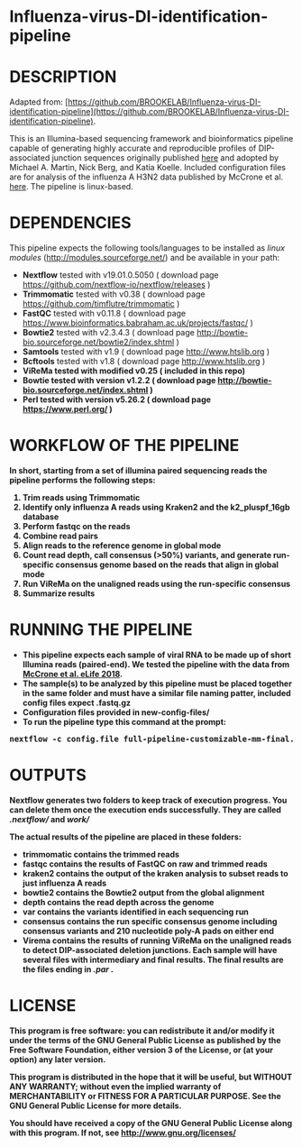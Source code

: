 # Influenza-virus-DI-identification-pipeline

# DESCRIPTION

Adapted from: [https://github.com/BROOKELAB/Influenza-virus-DI-identification-pipeline](https://github.com/BROOKELAB/Influenza-virus-DI-identification-pipeline).

This is an Illumina-based sequencing framework and bioinformatics pipeline capable of generating highly accurate and reproducible profiles of DIP-associated junction sequences originally published [here](https://doi.org/10.1128/jvi.00354-19) and adopted by Michael A. Martin, Nick Berg, and Katia Koelle. Included configuration files are for analysis of the influenza A H3N2 data published by McCrone et al. [here](https://doi.org/10.7554/eLife.35962). The pipeline is linux-based.


# DEPENDENCIES

This pipeline expects the following tools/languages to be installed as *linux modules* (http://modules.sourceforge.net/) and be available in your path:

- <b>Nextflow</b>    tested with v19.01.0.5050 ( download page https://github.com/nextflow-io/nextflow/releases )
- <b>Trimmomatic</b> tested with v0.38 ( download page https://github.com/timflutre/trimmomatic )
- <b>FastQC</b>      tested with v0.11.8 ( download page https://www.bioinformatics.babraham.ac.uk/projects/fastqc/ )
- <b>Bowtie2</b>     tested with v2.3.4.3 ( download page  http://bowtie-bio.sourceforge.net/bowtie2/index.shtml )
- <b>Samtools</b>    tested with v1.9 ( download page http://www.htslib.org )
- <b>Bcftools</b>    tested with v1.8 ( download page http://www.htslib.org )
- <b>ViReMa          tested with modified v0.25 ( included in this repo)
- <b>Bowtie</b>      tested with version v1.2.2 ( download page http://bowtie-bio.sourceforge.net/index.shtml )
- <b>Perl</b>        tested with version v5.26.2  ( download page https://www.perl.org/ )

# WORKFLOW OF THE PIPELINE

In short, starting from a set of illumina paired sequencing reads the pipeline performs the following steps: 
1. Trim reads using Trimmomatic
2. Identify only influenza A reads using Kraken2 and the k2_pluspf_16gb database
3. Perform fastqc on the reads
4. Combine read pairs
5. Align reads to the reference genome in global mode
6. Count read depth, call consensus (>50%) variants, and generate run-specific consensus genome based on the reads that align in global mode
7. Run ViReMa on the unaligned reads using the run-specific consensus
8. Summarize results


# RUNNING THE PIPELINE

- This pipeline expects each sample of viral RNA to be made up of short Illumina reads (paired-end). We tested the pipeline with the data from [McCrone et al. eLife 2018](https://doi.org/10.7554/eLife.35962). 
- The sample(s) to be analyzed by this pipeline must be placed together in the same folder and must have a similar file naming patter, included config files expect .fastq.gz
- Configuration files provided in <b>new-config-files/</b>
- To run the pipeline type this command at the prompt: 

<pre>
nextflow -c config.file full-pipeline-customizable-mm-final.nf
</pre>

# OUTPUTS

Nextflow generates two folders to keep track of execution progress. You can delete them once the execution ends successfully. They are called <i>.nextflow/ </i> and <i>work/ </i>

The actual results of the pipeline are placed in these folders:

- <b>trimmomatic</b> contains the trimmed reads
- <b>fastqc</b>      contains the results of FastQC on  raw and trimmed reads
- <b>kraken2</b>	 contains the output of the kraken analysis to subset reads to just influenza A reads
- <b>bowtie2</b>	 contains the Bowtie2 output from the global alignment
- <b>depth</b>		 contains the read depth across the genome
- <b>var</b>		 contains the variants identified in each sequencing run
- <b>consensus</b>	 contains the run specific consensus genome including consensus variants and 210 nucleotide poly-A pads on either end
- <b>Virema</b>		 contains the results of running ViReMa on the unaligned reads to detect DIP-associated deletion junctions. Each sample will have several files with intermediary and final results. The final results are the files ending in <i> *.par </i>*.

# LICENSE

This program is free software: you can redistribute it and/or modify it under the terms of the GNU General Public License as published by the Free Software Foundation, either version 3 of the License, or (at your option) any later version.

This program is distributed in the hope that it will be useful, but WITHOUT ANY WARRANTY; without even the implied warranty of MERCHANTABILITY or FITNESS FOR A PARTICULAR PURPOSE.  See the GNU General Public License for more details.

You should have received a copy of the GNU General Public License along with this program.  If not, see <http://www.gnu.org/licenses/>



